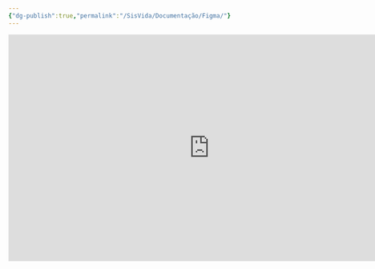 ```yaml
---
{"dg-publish":true,"permalink":"/SisVida/Documentação/Figma/"}
---
```


<iframe style="border: 1px solid rgba(0, 0, 0, 0.1);" width="800" height="450" src="https://embed.figma.com/design/4t3Q2YFXlWJQNyuo2ZMzQf/TCC-sus?node-id=0-1&embed-host=share" allowfullscreen></iframe>
